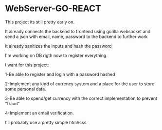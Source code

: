 # WebServer-GO-REACT
 
This project its still pretty early on.

It already connects the backend to frontend using gorilla websocket and send a json with email, name, password to the backend to further work

It already sanitizes the inputs and hash the password

I'm working on DB rigth now to register everything.

I want for this project:

1-Be able to register and login with a password hashed

2-Implement any kind of currency system and a place for the user to store some personal data.

3-Be able to spend/get currency with the correct implementation to prevent "fraud"

4-Implement an email verification.


I'll probably use a pretty simple html/css
